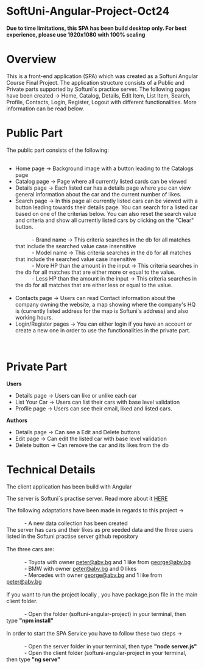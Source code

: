 # SoftUni-Angular-Project-Oct24
**Due to time limitations, this SPA has been build desktop only. For best experience, please use 1920x1080 with 100% scaling**
# Overview

This is a front-end application (SPA) which was created as a Softuni Angular Course Final Project. The application structure consists of a Public and Private parts supported by Softuni`s practice server. The following pages have been created -> Home, Catalog, Details, Edit Item, List Item, Search, Profile, Contacts, Login, Register, Logout with different functionalities. More information can be read below.

# Public Part

The public part consists of the following: <br/>
<br/>
* Home page -> Background image with a button leading to the Catalogs page <br/>
* Catalog page -> Page where all currently listed cards can be viewed <br/>
* Details page -> Each listed car has a details page where you can view general information about the car and the current number of likes. <br/>
* Search page -> In this page all currently listed cars can be viewed with a button leading towards their details page. You can search for a listed car based on one of the criterias below. You can also reset the search value and criteria and show all currently listed cars by clicking on the "Clear" button. <br/> <br/>
&nbsp;&nbsp;&nbsp;&nbsp;&nbsp;&nbsp;&nbsp;&nbsp;&nbsp;&nbsp;&nbsp;- Brand name -> This criteria searches in the db for all matches that include the searched value case insensitive <br/>
&nbsp;&nbsp;&nbsp;&nbsp;&nbsp;&nbsp;&nbsp;&nbsp;&nbsp;&nbsp;&nbsp;- Model name -> This criteria searches in the db for all matches that include the searched value case insensitive <br/>
&nbsp;&nbsp;&nbsp;&nbsp;&nbsp;&nbsp;&nbsp;&nbsp;&nbsp;&nbsp;&nbsp;- More HP than the amount in the input -> This criteria searches in the db for all matches that are either more or equal to the value. <br/>
&nbsp;&nbsp;&nbsp;&nbsp;&nbsp;&nbsp;&nbsp;&nbsp;&nbsp;&nbsp;&nbsp;- Less HP than the amount in the input -> This criteria searches in the db for all matches that are either less or equal to the value. <br/> <br/>
* Contacts page -> Users can read Contact information about the company owning the website, a map showing where the company's HQ is (currently listed address for the map is Softuni`s address) and also working hours.<br/>
* Login/Register pages -> You can either login if you have an account or create a new one in order to use the functionalities in the private part.<br/>
<br/>

# Private Part

**Users**

* Details page -> Users can like or unlike each car <br/>
* List Your Car -> Users can list their cars with base level validation<br/>
* Profile page -> Users can see their email, liked and listed cars.<br/>

**Authors**

* Details page -> Can see a Edit and Delete buttons<br/>
* Edit page -> Can edit the listed car with base level validation<br/>
* Delete button -> Can remove the car and its likes from the db<br/>

# Technical Details

The client application has been build with Angular<br/>

The server is Softuni`s practise server. Read more about it [HERE](https://github.com/softuni-practice-server/softuni-practice-server?tab=readme-ov-file)<br/>

The following adaptations have been made in regards to this project -> <br/> <br/>
&nbsp;&nbsp;&nbsp;&nbsp;&nbsp;&nbsp;&nbsp;&nbsp;&nbsp;&nbsp;&nbsp; - A new data collection has been created<br/>
The server has cars and their likes as pre seeded data and the three users listed in the Softuni practise server github repository <br/>
<br/>
The three cars are:<br/> 
<br/>
&nbsp;&nbsp;&nbsp;&nbsp;&nbsp;&nbsp;&nbsp;&nbsp;&nbsp;&nbsp;&nbsp; - Toyota with owner peter@abv.bg and 1 like from george@abv.bg <br/>
&nbsp;&nbsp;&nbsp;&nbsp;&nbsp;&nbsp;&nbsp;&nbsp;&nbsp;&nbsp;&nbsp; - BMW with owner peter@abv.bg and 0 likes <br/>
&nbsp;&nbsp;&nbsp;&nbsp;&nbsp;&nbsp;&nbsp;&nbsp;&nbsp;&nbsp;&nbsp; - Mercedes with owner george@abv.bg and 1 like from peter@abv.bg <br/>
<br/>
If you want to run the project locally , you have package.json file in the main client folder.<br/>
<br/>
&nbsp;&nbsp;&nbsp;&nbsp;&nbsp;&nbsp;&nbsp;&nbsp;&nbsp;&nbsp;&nbsp; - Open the folder (softuni-angular-project) in your terminal, then type **"npm install"**<br/>
<br/>
In order to start the SPA Service you have to follow these two steps -> <br/><br/>
&nbsp;&nbsp;&nbsp;&nbsp;&nbsp;&nbsp;&nbsp;&nbsp;&nbsp;&nbsp;&nbsp; - Open the server folder in your terminal, then type **"node server.js"** <br/>
&nbsp;&nbsp;&nbsp;&nbsp;&nbsp;&nbsp;&nbsp;&nbsp;&nbsp;&nbsp;&nbsp; - Open the client folder (softuni-angular-project in your terminal, then type **"ng serve"** <br/>

